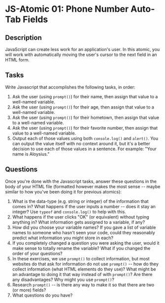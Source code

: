 # JS-Atomic 01: Phone Number Auto-Tab Fields

## Description

JavaScript can create less work for an application's user. In this atomic, you will work with automatically moving the user's cursor to the next field in an HTML form.

## Tasks

Write Javascript that accomplishes the following tasks, in order:

1. Ask the user (using `prompt()`) for their name, then assign that value to a well-named variable.
2. Ask the user (using `prompt()`) for their age, then assign that value to a well-named variable.
3. Ask the user (using `prompt()`) for their hometown, then assign that value to a well-named variable.
4. Ask the user (using `prompt()`) for their favorite number, then assign that value to a well-named variable.
5. Output each of those values using both `console.log()` and `alert()`. You can output the value itself with no context around it, but it's a better decision to use each of those values in a sentence. For example: "Your name is Aloysius."

## Questions

Once you're done with the Javascript tasks, answer these questions in the body of your HTML file (formatted however makes the most sense -- maybe similar to how you've been doing it for previous atomics):

1. What is the data-type (e.g. string or integer) of the information that comes in? What happens if the user inputs a number -- does it stay an integer? Use `typeof` and `console.log()` to help with this.
2. What happens if the user clicks "OK" (or equivalent) without typing anything in? What information gets assigned to a variable, if any?
3. How did you choose your variable names? If you gave a list of variable names to someone who hasn't seen your code, could they reasonably predict what information you might store in each?
4. If you completely changed a question you were asking the user, would it make sense to totally rename the variable? What if you changed the order of your questions?
5. In these exercises, we use `prompt()` to collect information, but most websites do that ask for information do not use `prompt()` -- how do they collect information (what HTML elements do they use)? What might be an advantage to doing it that way instead of with `prompt()`? Are there any disadvantages? Why might you use `prompt()`?
6. Research `prompt()` -- is there any way to make it so that there are two (or more) fields?
7. What questions do you have?
